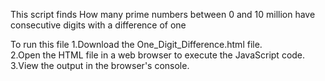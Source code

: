 This script finds How many prime numbers between 0 and 10 million have consecutive digits with a difference of one

To run this file
  1.Download the One_Digit_Difference.html file.<br>
  2.Open the HTML file in a web browser to execute the JavaScript code.<br>
  3.View the output in the browser's console.
